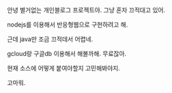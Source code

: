 안녕 별거없는 개인블로그 프로젝트야.
그냥 혼자 끄적대고 있어.

nodejs를 이용해서 반응형웹으로 구현하려고 해.

근데 java만 조금 끄적데서 어렵네.

gcloud랑 구글db 이용해서 해볼까해.
무료잖아.

현재 소스에 어떻게 붙여야할지 고민해봐야지.

고마워.
